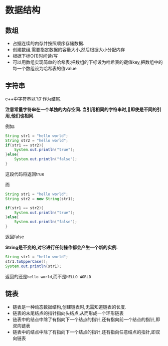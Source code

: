 # 数据结构

## 数组
- 占据连续的内存并按照顺序存储数据.
- 创建数组,需要指定数据的容量大小,然后根据大小分配内存
- 根据下标O(1)时间读/写
- 可以用数组实现简单的哈希表:把数组的下标设为哈希表的键值key,把数组中的每一个数组设为哈希表的值value

## 字符串

c++中字符串以'\0'作为结尾.

**注意常量字符串在一个单独的内存空间.
当引用相同的字符串时,即使是不同的引用,他们也相同.**

例如:

```java
String str1 = "hello world";
String str2 = "hello world";
if(str1 == str2){
    System.out.println("true");
}else{
    System.out.println("false");
}
```

这段代码将返回true

而

```java
String str1 = "hello world";
String str2 = new String(str1);

if(str1 == str2){
    System.out.println("true");
}else{
    System.out.println("false");
}
```
返回false

**String是不变的,对它进行任何操作都会产生一个新的实例.**

```java
String str1 = "hello world";
str1.toUpperCase();
System.out.println(str1);
```

返回的还是`hello world`,而不是`HELLO WORLD`

## 链表

- 链表是一种动态数据结构,创建链表时,无需知道链表的长度.
- 链表的末尾结点的指针指向头结点,从而形成一个环形链表
- 链表中的结点中除了有指向下一个结点的指针,还有指向前一个结点的指针,即双向链表
- 链表中的结点中除了有指向下一个结点的指针,还有指向任意结点的指针,即双向链表